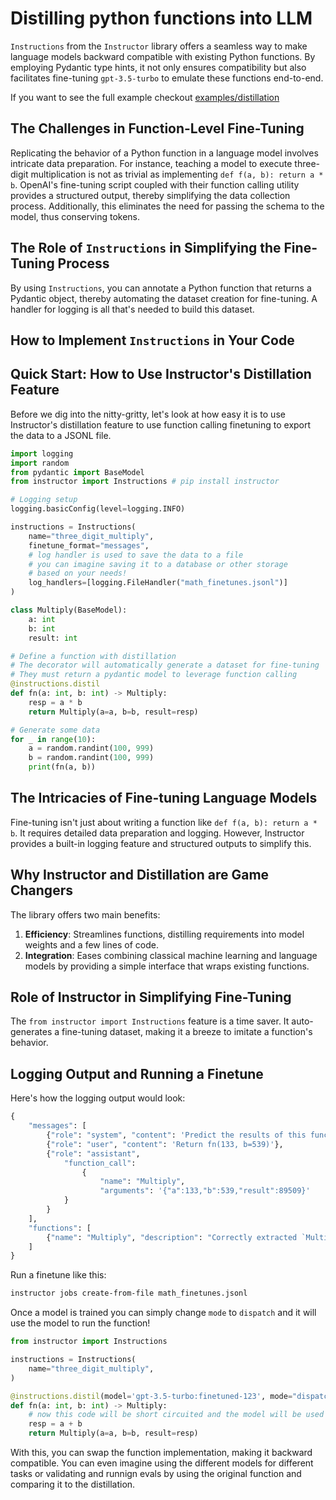 # Distilling python functions into LLM

`Instructions` from the `Instructor` library offers a seamless way to make language models backward compatible with existing Python functions. By employing Pydantic type hints, it not only ensures compatibility but also facilitates fine-tuning `gpt-3.5-turbo` to emulate these functions end-to-end.

If you want to see the full example checkout [examples/distillation](https://github.com/jxnl/instructor/tree/main/examples/distilations)

## The Challenges in Function-Level Fine-Tuning

Replicating the behavior of a Python function in a language model involves intricate data preparation. For instance, teaching a model to execute three-digit multiplication is not as trivial as implementing `def f(a, b): return a * b`. OpenAI's fine-tuning script coupled with their function calling utility provides a structured output, thereby simplifying the data collection process. Additionally, this eliminates the need for passing the schema to the model, thus conserving tokens.

## The Role of `Instructions` in Simplifying the Fine-Tuning Process

By using `Instructions`, you can annotate a Python function that returns a Pydantic object, thereby automating the dataset creation for fine-tuning. A handler for logging is all that's needed to build this dataset.

## How to Implement `Instructions` in Your Code

## Quick Start: How to Use Instructor's Distillation Feature

Before we dig into the nitty-gritty, let's look at how easy it is to use Instructor's distillation feature to use function calling finetuning to export the data to a JSONL file.

```python
import logging
import random
from pydantic import BaseModel
from instructor import Instructions # pip install instructor

# Logging setup
logging.basicConfig(level=logging.INFO)

instructions = Instructions(
    name="three_digit_multiply",
    finetune_format="messages",
    # log handler is used to save the data to a file
    # you can imagine saving it to a database or other storage
    # based on your needs!
    log_handlers=[logging.FileHandler("math_finetunes.jsonl")]
)

class Multiply(BaseModel):
    a: int
    b: int
    result: int

# Define a function with distillation
# The decorator will automatically generate a dataset for fine-tuning
# They must return a pydantic model to leverage function calling
@instructions.distil
def fn(a: int, b: int) -> Multiply:
    resp = a * b
    return Multiply(a=a, b=b, result=resp)

# Generate some data
for _ in range(10):
    a = random.randint(100, 999)
    b = random.randint(100, 999)
    print(fn(a, b))
```

## The Intricacies of Fine-tuning Language Models

Fine-tuning isn't just about writing a function like `def f(a, b): return a * b`. It requires detailed data preparation and logging. However, Instructor provides a built-in logging feature and structured outputs to simplify this.

## Why Instructor and Distillation are Game Changers

The library offers two main benefits:

1. **Efficiency**: Streamlines functions, distilling requirements into model weights and a few lines of code.
2. **Integration**: Eases combining classical machine learning and language models by providing a simple interface that wraps existing functions.

## Role of Instructor in Simplifying Fine-Tuning

The `from instructor import Instructions` feature is a time saver. It auto-generates a fine-tuning dataset, making it a breeze to imitate a function's behavior.

## Logging Output and Running a Finetune

Here's how the logging output would look:

```python
{
    "messages": [
        {"role": "system", "content": 'Predict the results of this function: ...'},
        {"role": "user", "content": 'Return fn(133, b=539)'},
        {"role": "assistant",
            "function_call":
                {
                    "name": "Multiply",
                    "arguments": '{"a":133,"b":539,"result":89509}'
            }
        }
    ],
    "functions": [
        {"name": "Multiply", "description": "Correctly extracted `Multiply`..."}
    ]
}
```

Run a finetune like this:

```bash
instructor jobs create-from-file math_finetunes.jsonl
```

Once a model is trained you can simply change `mode` to `dispatch` and it will use the model to run the function!

```python
from instructor import Instructions

instructions = Instructions(
    name="three_digit_multiply",
)

@instructions.distil(model='gpt-3.5-turbo:finetuned-123', mode="dispatch")
def fn(a: int, b: int) -> Multiply:
    # now this code will be short circuited and the model will be used instead.
    resp = a + b
    return Multiply(a=a, b=b, result=resp)
```

With this, you can swap the function implementation, making it backward compatible. You can even imagine using the different models for different tasks or validating and runnign evals by using the original function and comparing it to the distillation.
